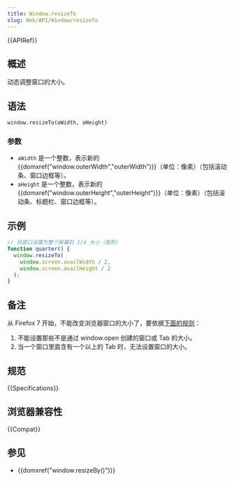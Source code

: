 ```yaml
---
title: Window.resizeTo
slug: Web/API/Window/resizeTo
---
```


{{APIRef}}

## 概述

动态调整窗口的大小。

## 语法

```plain
window.resizeTo(aWidth, aHeight)
```

### 参数

- `aWidth` 是一个整数，表示新的 {{domxref("window.outerWidth","outerWidth")}}（单位：像素）（包括滚动条、窗口边框等）。
- `aHeight` 是一个整数，表示新的 {{domxref("window.outerHeight","outerHeight")}}（单位：像素）（包括滚动条、标题栏、窗口边框等）。

## 示例

```js
// 将窗口设置为整个屏幕的 1/4 大小（面积）
function quarter() {
  window.resizeTo(
    window.screen.availWidth / 2,
    window.screen.availHeight / 2
  );
}
```

## 备注

从 Firefox 7 开始，不能改变浏览器窗口的大小了，要依据[下面的规则](https://bugzilla.mozilla.org/show_bug.cgi?id=565541#c24)：

1. 不能设置那些不是通过 window\.open 创建的窗口或 Tab 的大小。
2. 当一个窗口里面含有一个以上的 Tab 时，无法设置窗口的大小。

## 规范

{{Specifications}}

## 浏览器兼容性

{{Compat}}

## 参见

- {{domxref("window.resizeBy()")}}
